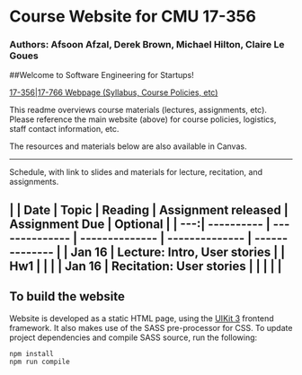 # Course Website for CMU 17-356
### Authors: Afsoon Afzal, Derek Brown, Michael Hilton, Claire Le Goues

##Welcome to Software Engineering for Startups!

[17-356|17-766 Webpage (Syllabus, Course Policies, etc)](https://cmu-17-356.github.io/)

This readme overviews course materials (lectures, assignments, etc).  Please
reference the main website (above) for course policies, logistics, staff contact
information, etc.  

The resources and materials below are also available in Canvas. 

---
Schedule, with link to slides and materials for lecture, recitation, and assignments.



| | Date | Topic | Reading | Assignment released | Assignment Due | Optional |
| ---:| ---------- | -------------- | -------------- | -------------- | -------------- |
| Jan 16 | Lecture: Intro, User stories |  | Hw1 | | |
| Jan 16 | Recitation: User stories |  |  | | |
---

## To build the website

Website is developed as a static HTML page, using the [UIKit 3](https://getuikit.com)
frontend framework.  It also makes use of the SASS pre-processor for CSS.  To update
project dependencies and compile SASS source, run the following:

```
npm install
npm run compile
```
